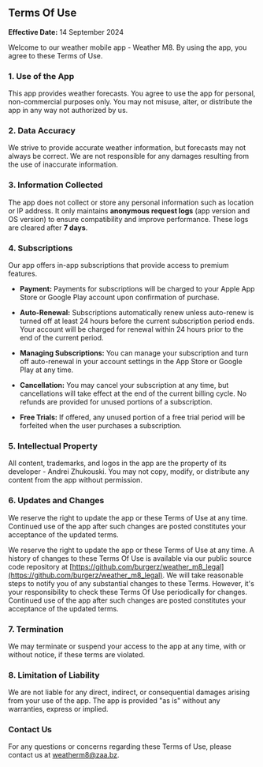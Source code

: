 ## Terms Of Use

**Effective Date:** 14 September 2024

Welcome to our weather mobile app - Weather M8. By using the app, you agree to these Terms of Use.

### 1. Use of the App

This app provides weather forecasts. You agree to use the app for personal, non-commercial purposes only. You may not misuse, alter, or distribute the app in any way not authorized by us.

### 2. Data Accuracy

We strive to provide accurate weather information, but forecasts may not always be correct. We are not responsible for any damages resulting from the use of inaccurate information.

### 3. Information Collected

The app does not collect or store any personal information such as location or IP address. It only maintains **anonymous request logs** (app version and OS version) to ensure compatibility and improve performance. These logs are cleared after **7 days**.

### 4. Subscriptions

Our app offers in-app subscriptions that provide access to premium features.

- **Payment:** Payments for subscriptions will be charged to your Apple App Store or Google Play account upon confirmation of purchase.

- **Auto-Renewal:** Subscriptions automatically renew unless auto-renew is turned off at least 24 hours before the current subscription period ends. Your account will be charged for renewal within 24 hours prior to the end of the current period.

- **Managing Subscriptions:** You can manage your subscription and turn off auto-renewal in your account settings in the App Store or Google Play at any time.

- **Cancellation:** You may cancel your subscription at any time, but cancellations will take effect at the end of the current billing cycle. No refunds are provided for unused portions of a subscription.

- **Free Trials:** If offered, any unused portion of a free trial period will be forfeited when the user purchases a subscription.

### 5. Intellectual Property

All content, trademarks, and logos in the app are the property of its developer - Andrei Zhukouski. You may not copy, modify, or distribute any content from the app without permission.

### 6. Updates and Changes

We reserve the right to update the app or these Terms of Use at any time. Continued use of the app after such changes are posted constitutes your acceptance of the updated terms.

We reserve the right to update the app or these Terms of Use at any time. A history of changes to these Terms Of Use is available via our public source code repository at [https://github.com/burgerz/weather_m8_legal](https://github.com/burgerz/weather_m8_legal). We will take reasonable steps to notify you of any substantial changes to these Terms. However, it's your responsibility to check these Terms Of Use periodically for changes. Continued use of the app after such changes are posted constitutes your acceptance of the updated terms.

### 7. Termination

We may terminate or suspend your access to the app at any time, with or without notice, if these terms are violated.

### 8. Limitation of Liability

We are not liable for any direct, indirect, or consequential damages arising from your use of the app. The app is provided "as is" without any warranties, express or implied.

### Contact Us

For any questions or concerns regarding these Terms of Use, please contact us at [weatherm8@zaa.bz](mailto:weatherm8@zaa.bz).